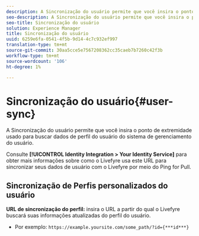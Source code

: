 ```yaml
---
description: A Sincronização do usuário permite que você insira o ponto de extremidade usado para buscar dados de perfil do usuário do sistema de gerenciamento do usuário.
seo-description: A Sincronização do usuário permite que você insira o ponto de extremidade usado para buscar dados de perfil do usuário do sistema de gerenciamento do usuário.
seo-title: Sincronização do usuário
solution: Experience Manager
title: Sincronização do usuário
uuid: 6259e6fa-0541-4f5b-9d14-4c7c932ef997
translation-type: tm+mt
source-git-commit: 30aa5cce5e7567208362cc35caeb7b7260c42f3b
workflow-type: tm+mt
source-wordcount: '106'
ht-degree: 1%

---
```



# Sincronização do usuário{#user-sync}

A Sincronização do usuário permite que você insira o ponto de extremidade usado para buscar dados de perfil do usuário do sistema de gerenciamento do usuário.

Consulte **[!UICONTROL Identity Integration > Your Identity Service]** para obter mais informações sobre como o Livefyre usa este URL para sincronizar seus dados de usuário com o Livefyre por meio do Ping for Pull.

## Sincronização de Perfis personalizados do usuário

**URL de sincronização do perfil:** insira o URL a partir do qual o Livefyre buscará suas informações atualizadas do perfil do usuário.
* Por exemplo: `https://example.yoursite.com/some_path/?id={***id***}`

